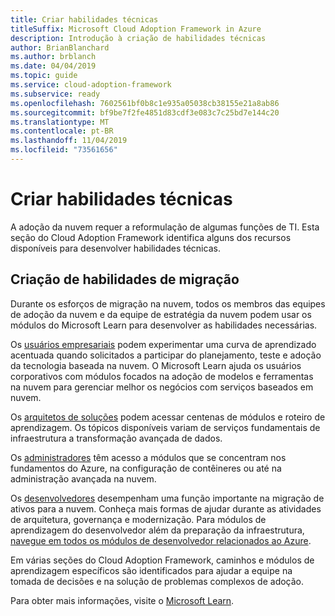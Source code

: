 ```yaml
---
title: Criar habilidades técnicas
titleSuffix: Microsoft Cloud Adoption Framework in Azure
description: Introdução à criação de habilidades técnicas
author: BrianBlanchard
ms.author: brblanch
ms.date: 04/04/2019
ms.topic: guide
ms.service: cloud-adoption-framework
ms.subservice: ready
ms.openlocfilehash: 7602561bf0b8c1e935a05038cb38155e21a8ab86
ms.sourcegitcommit: bf9be7f2fe4851d83cdf3e083c7c25bd7e144c20
ms.translationtype: MT
ms.contentlocale: pt-BR
ms.lasthandoff: 11/04/2019
ms.locfileid: "73561656"
---
```

# <a name="build-technical-skills"></a>Criar habilidades técnicas

A adoção da nuvem requer a reformulação de algumas funções de TI. Esta seção do Cloud Adoption Framework identifica alguns dos recursos disponíveis para desenvolver habilidades técnicas.

## <a name="migration-skill-building"></a>Criação de habilidades de migração

Durante os esforços de migração na nuvem, todos os membros das equipes de adoção da nuvem e da equipe de estratégia da nuvem podem usar os módulos do Microsoft Learn para desenvolver as habilidades necessárias.

Os [usuários empresariais](https://docs.microsoft.com/learn/browse/?roles=business-user) podem experimentar uma curva de aprendizado acentuada quando solicitados a participar do planejamento, teste e adoção da tecnologia baseada na nuvem. O Microsoft Learn ajuda os usuários corporativos com módulos focados na adoção de modelos e ferramentas na nuvem para gerenciar melhor os negócios com serviços baseados em nuvem.

Os [arquitetos de soluções](https://docs.microsoft.com/learn/browse/?roles=solution-architect) podem acessar centenas de módulos e roteiro de aprendizagem. Os tópicos disponíveis variam de serviços fundamentais de infraestrutura a transformação avançada de dados.

Os [administradores](https://docs.microsoft.com/learn/browse/?roles=administrator) têm acesso a módulos que se concentram nos fundamentos do Azure, na configuração de contêineres ou até na administração avançada na nuvem.

Os [desenvolvedores](https://docs.microsoft.com/learn/browse/?roles=developer&term=infrastructure) desempenham uma função importante na migração de ativos para a nuvem. Conheça mais formas de ajudar durante as atividades de arquitetura, governança e modernização. Para módulos de aprendizagem do desenvolvedor além da preparação da infraestrutura, [navegue em todos os módulos de desenvolvedor relacionados ao Azure](https://docs.microsoft.com/learn/browse/?roles=developer&products=azure).

Em várias seções do Cloud Adoption Framework, caminhos e módulos de aprendizagem específicos são identificados para ajudar a equipe na tomada de decisões e na solução de problemas complexos de adoção.

Para obter mais informações, visite o [Microsoft Learn](https://docs.microsoft.com/learn).
